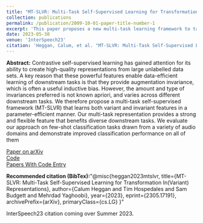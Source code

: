 ```yaml
---
title: "MT-SLVR: Multi-Task Self-Supervised Learning for Transformation In(Variant) Representations"
collection: publications
permalink: /publication/2009-10-01-paper-title-number-1
excerpt: 'This paper proposes a new multi-task learning framework to take advantage of both equivariant and invariant transformation features.'
date: 2023-05-30
venue: 'InterSpeech23'
citation: 'Heggan, Calum, et al. "MT-SLVR: Multi-Task Self-Supervised Learning for Transformation In (Variant) Representations." arXiv preprint arXiv:2305.17191 (2023).'
---
```

**Abstract:** Contrastive self-supervised learning has gained attention for its ability to create high-quality representations from large unlabelled data sets. A key reason that these powerful features enable data-efficient learning of downstream tasks is that they provide augmentation invariance, which is often a useful inductive bias. However, the amount and type of invariances preferred is not known apriori, and varies across different downstream tasks. We therefore propose a multi-task self-supervised framework (MT-SLVR) that learns both variant and invariant features in a parameter-efficient manner. Our multi-task representation provides a strong and flexible feature that benefits diverse downstream tasks. We evaluate our approach on few-shot classification tasks drawn from a variety of audio domains and demonstrate improved classification performance on all of them

[Paper on arXiv](https://arxiv.org/abs/2305.17191) <br/>
[Code](https://github.com/CHeggan/MT-SLVR) <br/>
[Papers With Code Entry](https://paperswithcode.com/paper/mt-slvr-multi-task-self-supervised-learning) <br/>

**Recommended citation (BibTex):**"@misc{heggan2023mtslvr,
      title={MT-SLVR: Multi-Task Self-Supervised Learning for Transformation In(Variant) Representations}, 
      author={Calum Heggan and Tim Hospedales and Sam Budgett and Mehrdad Yaghoobi},
      year={2023},
      eprint={2305.17191},
      archivePrefix={arXiv},
      primaryClass={cs.LG}
}"

InterSpeech23 citation coming over Summer 2023.